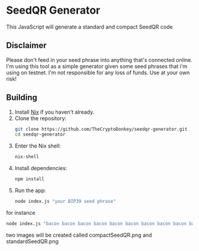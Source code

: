 # SeedQR Generator

This JavaScript will generate a standard and compact SeedQR code

## Disclaimer
Please don't feed in your seed phrase into anything that's connected online.   I'm using this tool as a simple generator
given some seed phrases that i'm using on testnet.  I'm not responsible for any loss of funds.  Use at your own risk!

## Building

1. Install [Nix](https://nixos.org/download.html) if you haven't already.
2. Clone the repository:
   ```bash
   git clone https://github.com/TheCryptoDonkey/seedqr-generator.git
   cd seedqr-generator
   ```
3. Enter the Nix shell:
   ```bash
   nix-shell
   ```
4. Install dependencies:
   ```bash
   npm install
   ```
5. Run the app:
   ```bash
   node index.js "your BIP39 seed phrase"
   ```
   
for instance
```bash
node index.js "bacon bacon bacon bacon bacon bacon bacon bacon bacon bacon bacon bacon"
```

two images will be created called compactSeedQR.png and standardSeedQR.png